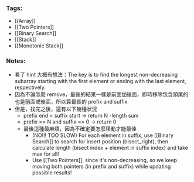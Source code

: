 ### Tags:
- [[Array]]
- [[Two Pointers]]
- [[Binary Search]]
- [[Stack]]
- [[Monotonic Stack]]
### Notes:
- 看了 hint 大概有想法：The key is to find the longest non-decreasing subarray starting with the first element or ending with the last element, respectively.
- 因為不論怎麼 remove，最後的結果一樣是前面加後面，即時移除包含頭尾的也是前面或後面，所以算最長的 prefix and suffix
- 但是，找完之後，還有以下幾種狀況
	- prefix end < suffix start -> return N -length sum
	- prefix == N and suffix == 0 -> return 0
	- 最後這種最麻煩，因為不確定要怎麼移動才能最佳
		- (NO!!! TOO SLOW) For each element in suffix, use [[Binary Search]] to search for insert position (bisect_right), then calculate length (bisect index + element in suffix index) and take max for all!
		- Use  [[Two Pointers]], since it's non-decreasing, so we keep moving both pointers (in prefix and suffix) while updating possible results!
